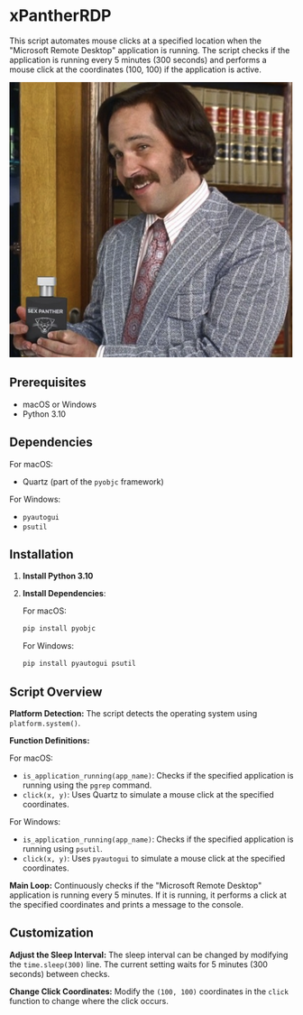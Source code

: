 # xPantherRDP

This script automates mouse clicks at a specified location when the "Microsoft Remote Desktop" application is running. The script checks if the application is running every 5 minutes (300 seconds) and performs a mouse click at the coordinates (100, 100) if the application is active.

![files](./xpanther.png)

## Prerequisites

- macOS or Windows
- Python 3.10

## Dependencies

For macOS:
- Quartz (part of the `pyobjc` framework)

For Windows:
- `pyautogui`
- `psutil`

## Installation

1. **Install Python 3.10**

2. **Install Dependencies**:
   
   For macOS:
   ```bash
   pip install pyobjc
   ```

   For Windows:
   ```bash
   pip install pyautogui psutil
    ```

## Script Overview

**Platform Detection:** The script detects the operating system using `platform.system()`.

**Function Definitions:**

For macOS:
* `is_application_running(app_name)`: Checks if the specified application is running using the `pgrep` command.
* `click(x, y)`: Uses Quartz to simulate a mouse click at the specified coordinates.

For Windows:
* `is_application_running(app_name)`: Checks if the specified application is running using `psutil`.
* `click(x, y)`: Uses `pyautogui` to simulate a mouse click at the specified coordinates.

**Main Loop:** Continuously checks if the "Microsoft Remote Desktop" application is running every 5 minutes. If it is running, it performs a click at the specified coordinates and prints a message to the console.

## Customization

**Adjust the Sleep Interval:** The sleep interval can be changed by modifying the `time.sleep(300)` line. The current setting waits for 5 minutes (300 seconds) between checks.

**Change Click Coordinates:** Modify the `(100, 100)` coordinates in the `click` function to change where the click occurs.
